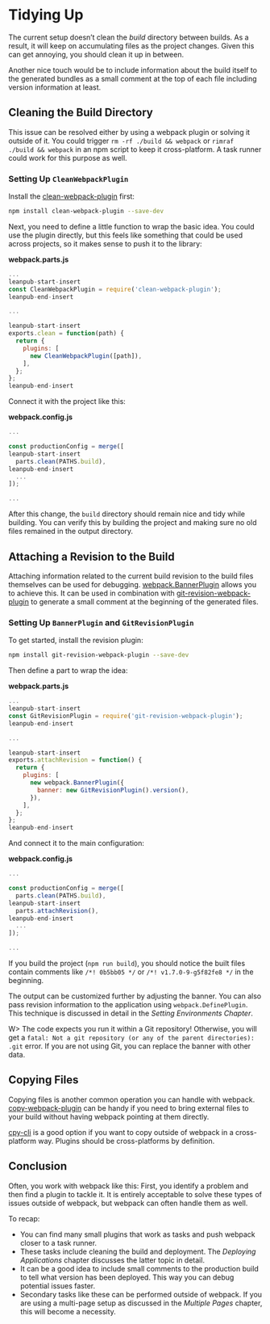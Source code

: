 # Tidying Up

The current setup doesn’t clean the *build* directory between builds. As a result, it will keep on accumulating files as the project changes. Given this can get annoying, you should clean it up in between.

Another nice touch would be to include information about the build itself to the generated bundles as a small comment at the top of each file including version information at least.

## Cleaning the Build Directory

This issue can be resolved either by using a webpack plugin or solving it outside of it. You could trigger `rm -rf ./build && webpack` or `rimraf ./build && webpack` in an npm script to keep it cross-platform. A task runner could work for this purpose as well.

### Setting Up `CleanWebpackPlugin`

Install the [clean-webpack-plugin](https://www.npmjs.com/package/clean-webpack-plugin) first:

```bash
npm install clean-webpack-plugin --save-dev
```

Next, you need to define a little function to wrap the basic idea. You could use the plugin directly, but this feels like something that could be used across projects, so it makes sense to push it to the library:

**webpack.parts.js**

```javascript
...
leanpub-start-insert
const CleanWebpackPlugin = require('clean-webpack-plugin');
leanpub-end-insert

...

leanpub-start-insert
exports.clean = function(path) {
  return {
    plugins: [
      new CleanWebpackPlugin([path]),
    ],
  };
};
leanpub-end-insert
```

Connect it with the project like this:

**webpack.config.js**

```javascript
...

const productionConfig = merge([
leanpub-start-insert
  parts.clean(PATHS.build),
leanpub-end-insert
  ...
]);

...
```

After this change, the `build` directory should remain nice and tidy while building. You can verify this by building the project and making sure no old files remained in the output directory.

## Attaching a Revision to the Build

Attaching information related to the current build revision to the build files themselves can be used for debugging. [webpack.BannerPlugin](https://webpack.js.org/plugins/banner-plugin/) allows you to achieve this. It can be used in combination with [git-revision-webpack-plugin](https://www.npmjs.com/package/git-revision-webpack-plugin) to generate a small comment at the beginning of the generated files.

### Setting Up `BannerPlugin` and `GitRevisionPlugin`

To get started, install the revision plugin:

```bash
npm install git-revision-webpack-plugin --save-dev
```

Then define a part to wrap the idea:

**webpack.parts.js**

```javascript
...
leanpub-start-insert
const GitRevisionPlugin = require('git-revision-webpack-plugin');
leanpub-end-insert

...

leanpub-start-insert
exports.attachRevision = function() {
  return {
    plugins: [
      new webpack.BannerPlugin({
        banner: new GitRevisionPlugin().version(),
      }),
    ],
  };
};
leanpub-end-insert
```

And connect it to the main configuration:

**webpack.config.js**

```javascript
...

const productionConfig = merge([
  parts.clean(PATHS.build),
leanpub-start-insert
  parts.attachRevision(),
leanpub-end-insert
  ...
]);

...
```

If you build the project (`npm run build`), you should notice the built files contain comments like `/*! 0b5bb05 */` or `/*! v1.7.0-9-g5f82fe8 */` in the beginning.

The output can be customized further by adjusting the banner. You can also pass revision information to the application using `webpack.DefinePlugin`. This technique is discussed in detail in the *Setting Environments Chapter*.

W> The code expects you run it within a Git repository! Otherwise, you will get a `fatal: Not a git repository (or any of the parent directories): .git` error. If you are not using Git, you can replace the banner with other data.

## Copying Files

Copying files is another common operation you can handle with webpack. [copy-webpack-plugin](https://www.npmjs.com/package/copy-webpack-plugin) can be handy if you need to bring external files to your build without having webpack pointing at them directly.

[cpy-cli](https://www.npmjs.com/package/cpy-cli) is a good option if you want to copy outside of webpack in a cross-platform way. Plugins should be cross-platforms by definition.

## Conclusion

Often, you work with webpack like this: First, you identify a problem and then find a plugin to tackle it. It is entirely acceptable to solve these types of issues outside of webpack, but webpack can often handle them as well.

To recap:

* You can find many small plugins that work as tasks and push webpack closer to a task runner.
* These tasks include cleaning the build and deployment. The *Deploying Applications* chapter discusses the latter topic in detail.
* It can be a good idea to include small comments to the production build to tell what version has been deployed. This way you can debug potential issues faster.
* Secondary tasks like these can be performed outside of webpack. If you are using a multi-page setup as discussed in the *Multiple Pages* chapter, this will become a necessity.
